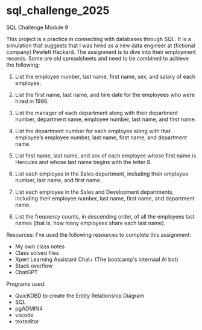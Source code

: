 # sql_challenge_2025
SQL Challenge Module 9

This project is a practice in connecting with databases through SQL.
It is a simulation that suggests that I was hired as a new data engineer at (fictional company) Pewlett Hackard. The assignment is to dive into their employment records. Some are old spreadsheets and need to be combined to achieve the following:

1) List the employee number, last name, first name, sex, and salary of each employee.

2) List the first name, last name, and hire date for the employees who were hired in 1986.

3) List the manager of each department along with their department number, department name, employee number, last name, and first name.

4) List the department number for each employee along with that employee’s employee number, last name, first name, and department name.

5) List first name, last name, and sex of each employee whose first name is Hercules and whose last name begins with the letter B.

6) List each employee in the Sales department, including their employee number, last name, and first name.

7) List each employee in the Sales and Development departments, including their employee number, last name, first name, and department name.

8) List the frequency counts, in descending order, of all the employees last names (that is, how many employees share each last name).

Resources:
I've used the following resources to complete this assignment:

- My own class notes
- Class solved files
- Xpert Learning Assistant Chat+ (The bootcamp's internaal AI bot)
- Stack overflow
- ChatGPT

Programs used:
- QuicKDBD to create the Entity Relationship Diagram
- SQL
- pgADMIN4
- vscode
- texteditor


